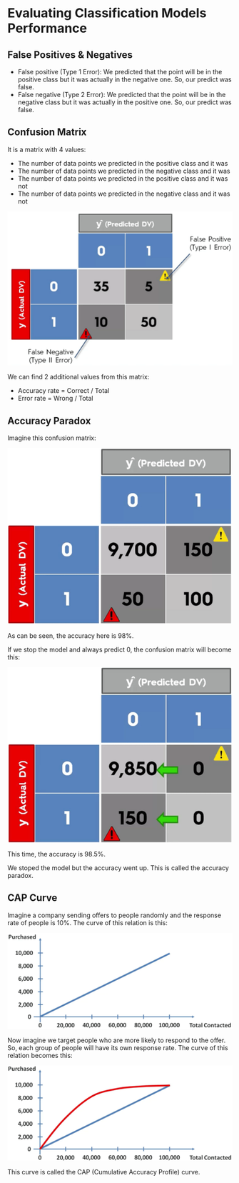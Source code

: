 # Evaluating Classification Models Performance

## False Positives & Negatives

* False positive (Type 1 Error): We predicted that the point will be in the positive class but it was actually in the negative one. So, our predict was false.
* False negative (Type 2 Error): We predicted that the point will be in the negative class but it was actually in the positive one. So, our predict was false.

## Confusion Matrix

It is a matrix with 4 values:

* The number of data points we predicted in the positive class and it was
* The number of data points we predicted in the negative class and it was
* The number of data points we predicted in the positive class and it was not
* The number of data points we predicted in the negative class and it was not

![chart](chart-min.PNG)

We can find 2 additional values from this matrix:

* Accuracy rate = Correct / Total
* Error rate = Wrong / Total

## Accuracy Paradox

Imagine this confusion matrix:

![chart2](chart2-min.PNG)

As can be seen, the accuracy here is 98%.

If we stop the model and always predict 0, the confusion matrix will become this:

![chart3](chart3-min.PNG)

This time, the accuracy is 98.5%.

We stoped the model but the accuracy went up. This is called the accuracy paradox.

## CAP Curve

Imagine a company sending offers to people randomly and the response rate of people is 10%. The curve of this relation is this:

![chart4](chart4-min.PNG)

Now imagine we target people who are more likely to respond to the offer. So, each group of people will have its own response rate. The curve of this relation becomes this:

![chart5](chart5-min.PNG)

This curve is called the CAP (Cumulative Accuracy Profile) curve.